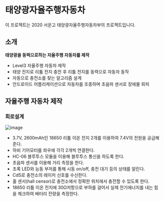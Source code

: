 # 태양광자율주행자동차
이 프로젝트는 2020 서운고 태양광자율주행자동차부의 프로젝트입니다. 
## 소개
**태양광을 동력으로하는 자율주행 자동차를 제작**
* Level3 자율주행 자동차 제작
* 태양 전지로 리튬 전지 충전 후 리튬 전지를 동력으로 자동차 동작
* 자동으로 충전소를 찾는 알고리즘 설계
* 안드로이드 어플리케이션으로 자동차를 조종하며 초음파 센서로 장애물 회피

## 자율주행 자동차 제작
### 회로설계
![image](https://user-images.githubusercontent.com/65582244/132711887-71b3f8eb-a736-4754-8e31-7f4905a0a6e3.png)
- 3.7V, 2600mAh인 18650 리튬 이온 전지 2개를 이용하여 7.4V의 전원을 공급해준다.
- 하비 기어모터를 좌우에 각각 2개씩 연결한다.
- HC-06 블루투스 모듈을 이용해 블루투스 통신을 하도록 한다.
- 초음파 센서를 이용해 거리 측정을 한다.
- 초록 LED와 능동 부저를 통해 시동 on/off, 충전 대기 등의 상태를 알린다.
- CdS로 충전소의 레이저 신호를 수신한다.
- 홀 센서(hall censor)로 충전소에서 정확한 위치에서 충전할 수 있도록 한다.
- 18650 리튬 이온 전지에 30Ω저항으로 부하를 걸어서 실제 전기에너지를 내는 힘을 체크하여 배터리 잔량을 측정한다.

